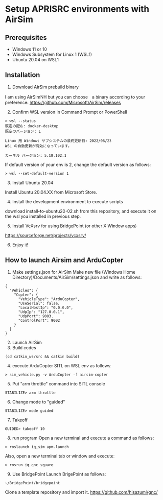 # Setup APRISRC environments with AirSim

## Prerequisites

* Windows 11 or 10
* Windows Subsystem for Linux 1 (WSL1)
* Ubuntu 20.04 on WSL1

## Installation

1. Download AirSim prebuild binary

I am using AirSimNH but you can choose　a binary according to your preference.
https://github.com/Microsoft/AirSim/releases

2. Confirm WSL version in Command Prompt or PowerShell

```
> wsl --status
既定の配布: docker-desktop
既定のバージョン: 1

Linux 用 Windows サブシステムの最終更新日: 2022/06/23
WSL の自動更新が有効になっています。

カーネル バージョン: 5.10.102.1
```

If default version of your env is 2, change the default version as follows:
```
> wsl --set-default-version 1
````

3. Install Ubuntu 20.04 

Install Ubuntu 20.04.XX from Microsoft Store. 

4. Install the development environment to execute scripts

download install-to-ubuntu20-02.sh from this repository, and execute it on the wsl you installed in previous step.

5. Install VcXsrv for using BridgePoint (or other X Window apps)

https://sourceforge.net/projects/vcxsrv/

6. Enjoy it!

## How to launch Airsim and ArduCopter

1. Make settings.json for AirSim
Make new file (Windows Home Directory)/Documents/AirSim/settings.json and write as follows:
```
{
  "Vehicles": {
    "Copter": {
      "VehicleType": "ArduCopter",
      "UseSerial": false,
      "LocalHostIp": "0.0.0.0",
      "UdpIp": "127.0.0.1",
      "UdpPort": 9003,
      "ControlPort": 9002
    }
  }
}
```
2. Launch AirSim 
3. Build codes
```
(cd catkin_ws/src && catkin build)
```
4. execute ArduCopter SITL on WSL env as follows:
```
> sim_vehicle.py -v ArduCopter -f airsim-copter 
```
5. Put "arm throttle" command into SITL console
```
STABILIZE> arm throttle
```
6. Change mode to "guided"
```
STABILIZE> mode guided
```
7. Takeoff
```
GUIDED> takeoff 10
```
8. run program
Open a new terminal and execute a command as follows:
```
> roslaunch iq_sim apm.launch
```
Also, open a new terminal tab or window and execute:
```
> rosrun iq_gnc square
```
9. Use BridgePoint
Launch BrigePoint as follows:
```
~/BridgePoint/bridgepoint
```
Clone a template repository and import it.
https://github.com/hisazumi/gnc/
